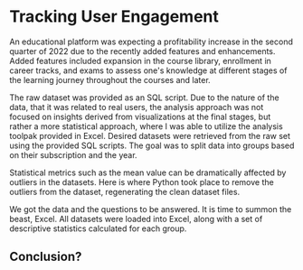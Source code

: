 # Tracking User Engagement

An educational platform was expecting a profitability increase in the second quarter of 2022 due to the recently added features and enhancements. Added features included expansion in the course library, enrollment in career tracks, and exams to assess one's knowledge at different stages of the learning journey throughout the courses and later. 

The raw dataset was provided as an SQL script. Due to the nature of the data, that it was related to real users, the analysis approach was not focused on insights derived from visualizations at the final stages, but rather a more statistical approach, where I was able to utilize the analysis toolpak provided in Excel. 
Desired datasets were retrieved from the raw set using the provided SQL scripts. The goal was to split data into groups based on their subscription and the year. 

Statistical metrics such as the mean value can be dramatically affected by outliers in the datasets. Here is where Python took place to remove the outliers from the dataset, regenerating the clean dataset files. 

We got the data and the questions to be answered. It is time to summon the beast, Excel. All datasets were loaded into Excel, along with a set of descriptive statistics calculated for each group. 

## Conclusion? 

